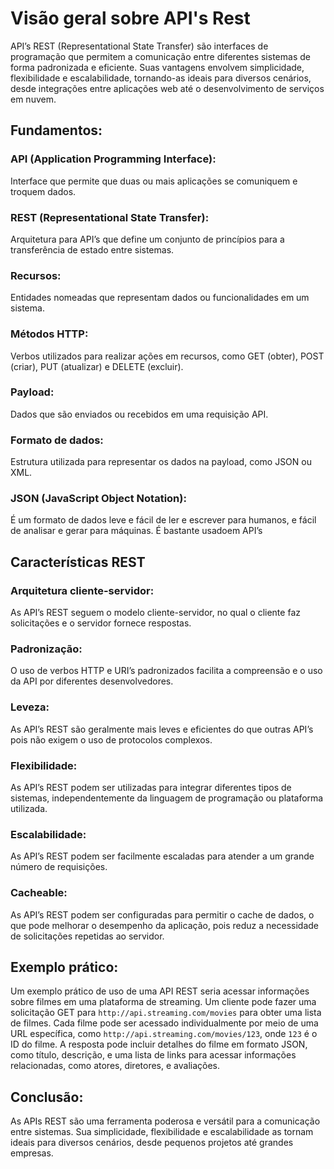 # Visão geral sobre API's Rest

API’s REST (Representational State Transfer) são interfaces de programação que permitem a comunicação entre diferentes sistemas de forma padronizada e eficiente. Suas vantagens envolvem simplicidade, flexibilidade e escalabilidade, tornando-as ideais para diversos cenários, desde integrações entre aplicações web até o desenvolvimento de serviços em nuvem.

## Fundamentos:

### API (Application Programming Interface): 
Interface que permite que duas ou mais aplicações se comuniquem e troquem dados.
### REST (Representational State Transfer): 
Arquitetura para API’s que define um conjunto de princípios para a transferência de estado entre sistemas.
### Recursos: 
Entidades nomeadas que representam dados ou funcionalidades em um sistema.
### Métodos HTTP: 
Verbos utilizados para realizar ações em recursos, como GET (obter), POST (criar), PUT (atualizar) e DELETE (excluir).
### Payload: 
Dados que são enviados ou recebidos em uma requisição API.
### Formato de dados: 
Estrutura utilizada para representar os dados na payload, como JSON ou XML.
### JSON (JavaScript Object Notation): 
É um formato de dados leve e fácil de ler e escrever para humanos, e fácil de analisar e gerar para máquinas. É bastante usadoem API’s

## Características REST

### Arquitetura cliente-servidor: 
As API’s REST seguem o modelo cliente-servidor, no qual o cliente faz solicitações e o servidor fornece respostas.
### Padronização: 
O uso de verbos HTTP e URI’s padronizados facilita a compreensão e o uso da API por diferentes desenvolvedores.
### Leveza: 
As API’s REST são geralmente mais leves e eficientes do que outras API’s pois não exigem o uso de protocolos complexos.
### Flexibilidade: 
As API’s REST podem ser utilizadas para integrar diferentes tipos de sistemas, independentemente da linguagem de programação ou plataforma utilizada.
### Escalabilidade: 
As API’s REST podem ser facilmente escaladas para atender a um grande número de requisições.
### Cacheable: 
As API’s REST podem ser configuradas para permitir o cache de dados, o que pode melhorar o desempenho da aplicação, pois reduz a necessidade de solicitações repetidas ao servidor.

## Exemplo prático:

Um exemplo prático de uso de uma API REST seria acessar informações sobre filmes em uma plataforma de streaming. Um cliente pode fazer uma solicitação GET para `http://api.streaming.com/movies` para obter uma lista de filmes. Cada filme pode ser acessado individualmente por meio de uma URL específica, como `http://api.streaming.com/movies/123`, onde `123` é o ID do filme. A resposta pode incluir detalhes do filme em formato JSON, como título, descrição, e uma lista de links para acessar informações relacionadas, como atores, diretores, e avaliações.

## Conclusão:

As APIs REST são uma ferramenta poderosa e versátil para a comunicação entre sistemas. Sua simplicidade, flexibilidade e escalabilidade as tornam ideais para diversos cenários, desde pequenos projetos até grandes empresas.
